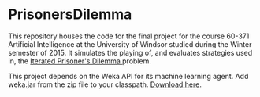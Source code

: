 # PrisonersDilemma
This repository houses the code for the final project for the course 60-371 Artificial Intelligence at the University of Windsor studied during the Winter semester of 2015. It simulates the playing of, and evaluates strategies used in, the <a href="http://en.wikipedia.org/wiki/Prisoner%27s_dilemma#The_iterated_prisoners.27_dilemma"> Iterated Prisoner's Dilemma </a> problem.

This project depends on the Weka API for its machine learning agent. Add weka.jar from the zip file to your classpath. <a href="http://www.cs.waikato.ac.nz/ml/weka/downloading.html"> Download here</a>.
